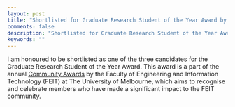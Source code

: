 ```yaml
---
layout: post
title: "Shortlisted for Graduate Research Student of the Year Award by FEIT"
comments: false
description: "Shortlisted for Graduate Research Student of the Year Award"
keywords: ""
---
```


I am honoured to be shortlisted as one of the three candidates for the Graduate Research Student of the Year Award. This award is a part of the annual <a href="https://eng.unimelb.edu.au/students/coursework/life-beyond/community-awards">Community Awards</a> by the Faculty of Engineering and Information Technology (FEIT) at The University of Melbourne, which aims to recognise and celebrate members who have made a significant impact to the FEIT community. 